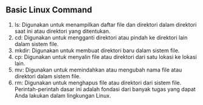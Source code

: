 ## Basic Linux Command

1. ls: Digunakan untuk menampilkan daftar file dan direktori dalam direktori saat ini atau direktori yang ditentukan.
2. cd: Digunakan untuk mengganti direktori atau pindah ke direktori lain dalam sistem file.
3. mkdir: Digunakan untuk membuat direktori baru dalam sistem file.
4. cp: Digunakan untuk menyalin file atau direktori dari satu lokasi ke lokasi lain.
5. mv: Digunakan untuk memindahkan atau mengubah nama file atau direktori dalam sistem file.
6. rm: Digunakan untuk menghapus file atau direktori dari sistem file.
Perintah-perintah dasar ini adalah fondasi dari banyak tugas yang dapat Anda lakukan dalam lingkungan Linux. 


